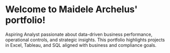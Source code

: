 # Welcome to Maidele Archelus' portfolio! 

Aspiring Analyst passionate about data-driven business performance, operational controls, and strategic insights.
This portfolio highlights projects in Excel, Tableau, and SQL aligned with business and compliance goals.


